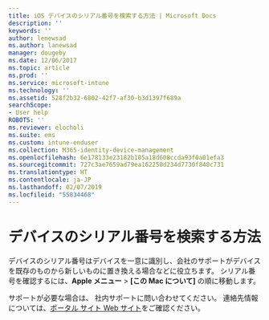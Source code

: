 ```yaml
---
title: iOS デバイスのシリアル番号を検索する方法 | Microsoft Docs
description: ''
keywords: ''
author: lenewsad
ms.author: lanewsad
manager: dougeby
ms.date: 12/06/2017
ms.topic: article
ms.prod: ''
ms.service: microsoft-intune
ms.technology: ''
ms.assetid: 528f2b32-6802-42f7-af30-b3d1397f689a
searchScope:
- User help
ROBOTS: ''
ms.reviewer: elocholi
ms.suite: ems
ms.custom: intune-enduser
ms.collection: M365-identity-device-management
ms.openlocfilehash: 6e178133e23182b105a18d608ccda93f0a01efa3
ms.sourcegitcommit: 727c3ae7659ad79ea162250d234d7730f840c731
ms.translationtype: HT
ms.contentlocale: ja-JP
ms.lasthandoff: 02/07/2019
ms.locfileid: "55834468"
---
```

# <a name="how-do-i-find-the-serial-number-on-my-device"></a>デバイスのシリアル番号を検索する方法

デバイスのシリアル番号はデバイスを一意に識別し、会社のサポートがデバイスを既存のものから新しいものに置き換える場合などに役立ちます。 シリアル番号を確認するには、**Apple メニュー** > **[この Mac について]** の順に移動します。

サポートが必要な場合は、 社内サポートに問い合わせてください。 連絡先情報については、[ポータル サイト Web サイト](https://go.microsoft.com/fwlink/?linkid=2010980)をご確認ください。
